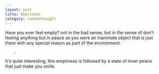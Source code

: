 ```yaml
---
layout: post
title: Emptiness
category: randomthought
---
```


Have you ever feel empty? not in the bad sense, but in the sense of don't feeling anything but in peace as you were an inanimate object that is just there with any special reason as part of the environment. 

```
    .
```

It's quite interesting, this emptiness is followed by a state of inner peace that just make you smile. 

